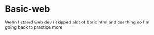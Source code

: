 # Basic-web
Wehn I stared web dev i skipped alot of basic html and css thing so I'm going back to practice more
